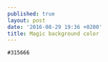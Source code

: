 ```yaml
---
published: true
layout: post
date: '2016-08-29 19:36 +0200'
title: Magic background color
---
```

    
    #315666

